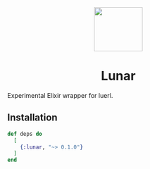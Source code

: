 <div align="center" id="madewithlua">
    <img src="https://github.com/doomspork/lunar/assets/73386/576bb4f8-0090-45cf-a458-40e56b92d034" width="110", height="100">
</div>

<h1 align="center">Lunar</h1>

Experimental Elixir wrapper for luerl. 

## Installation

<!-- {x-release-please-start-version} -->
```elixir
def deps do
  [
    {:lunar, "~> 0.1.0"}
  ]
end
```
<!-- {x-release-please-end} -->
